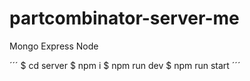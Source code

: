 # partcombinator-server-me
Mongo Express Node

´´´
$ cd server
$ npm i
$ npm run dev
$ npm run start
´´´